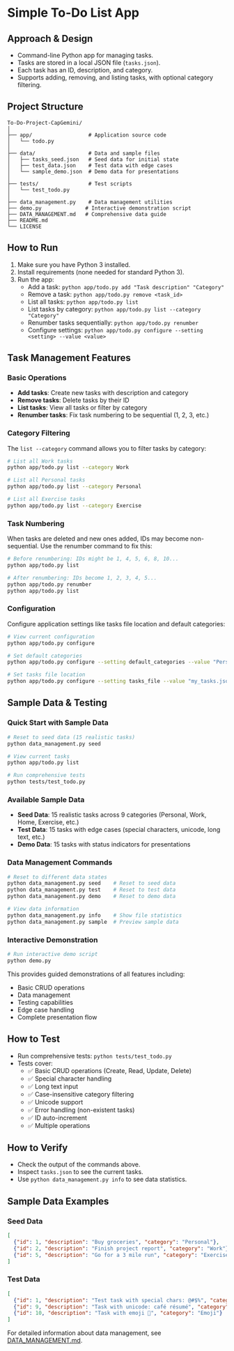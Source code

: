 # Simple To-Do List App

## Approach & Design
- Command-line Python app for managing tasks.
- Tasks are stored in a local JSON file (`tasks.json`).
- Each task has an ID, description, and category.
- Supports adding, removing, and listing tasks, with optional category filtering.

## Project Structure
```
To-Do-Project-CapGemini/
│
├── app/                  # Application source code
│   └── todo.py
│
├── data/                 # Data and sample files
│   ├── tasks_seed.json   # Seed data for initial state
│   ├── test_data.json    # Test data with edge cases
│   └── sample_demo.json  # Demo data for presentations
│
├── tests/                # Test scripts
│   └── test_todo.py
│
├── data_management.py    # Data management utilities
├── demo.py              # Interactive demonstration script
├── DATA_MANAGEMENT.md   # Comprehensive data guide
├── README.md
└── LICENSE
```

## How to Run
1. Make sure you have Python 3 installed.
2. Install requirements (none needed for standard Python 3).
3. Run the app:
   - Add a task: `python app/todo.py add "Task description" "Category"`
   - Remove a task: `python app/todo.py remove <task_id>`
   - List all tasks: `python app/todo.py list`
   - List tasks by category: `python app/todo.py list --category "Category"`
   - Renumber tasks sequentially: `python app/todo.py renumber`
   - Configure settings: `python app/todo.py configure --setting <setting> --value <value>`

## Task Management Features

### Basic Operations
- **Add tasks**: Create new tasks with description and category
- **Remove tasks**: Delete tasks by their ID
- **List tasks**: View all tasks or filter by category
- **Renumber tasks**: Fix task numbering to be sequential (1, 2, 3, etc.)

### Category Filtering
The `list --category` command allows you to filter tasks by category:
```bash
# List all Work tasks
python app/todo.py list --category Work

# List all Personal tasks  
python app/todo.py list --category Personal

# List all Exercise tasks
python app/todo.py list --category Exercise
```

### Task Numbering
When tasks are deleted and new ones added, IDs may become non-sequential. Use the renumber command to fix this:
```bash
# Before renumbering: IDs might be 1, 4, 5, 6, 8, 10...
python app/todo.py list

# After renumbering: IDs become 1, 2, 3, 4, 5...
python app/todo.py renumber
python app/todo.py list
```

### Configuration
Configure application settings like tasks file location and default categories:
```bash
# View current configuration
python app/todo.py configure

# Set default categories
python app/todo.py configure --setting default_categories --value "Personal,Work,Home,Exercise"

# Set tasks file location
python app/todo.py configure --setting tasks_file --value "my_tasks.json"
```

## Sample Data & Testing

### Quick Start with Sample Data
```bash
# Reset to seed data (15 realistic tasks)
python data_management.py seed

# View current tasks
python app/todo.py list

# Run comprehensive tests
python tests/test_todo.py
```

### Available Sample Data
- **Seed Data**: 15 realistic tasks across 9 categories (Personal, Work, Home, Exercise, etc.)
- **Test Data**: 15 tasks with edge cases (special characters, unicode, long text, etc.)
- **Demo Data**: 15 tasks with status indicators for presentations

### Data Management Commands
```bash
# Reset to different data states
python data_management.py seed    # Reset to seed data
python data_management.py test    # Reset to test data  
python data_management.py demo    # Reset to demo data

# View data information
python data_management.py info    # Show file statistics
python data_management.py sample  # Preview sample data
```

### Interactive Demonstration
```bash
# Run interactive demo script
python demo.py
```
This provides guided demonstrations of all features including:
- Basic CRUD operations
- Data management
- Testing capabilities
- Edge case handling
- Complete presentation flow

## How to Test
- Run comprehensive tests: `python tests/test_todo.py`
- Tests cover:
  - ✅ Basic CRUD operations (Create, Read, Update, Delete)
  - ✅ Special character handling
  - ✅ Long text input
  - ✅ Case-insensitive category filtering
  - ✅ Unicode support
  - ✅ Error handling (non-existent tasks)
  - ✅ ID auto-increment
  - ✅ Multiple operations

## How to Verify
- Check the output of the commands above.
- Inspect `tasks.json` to see the current tasks.
- Use `python data_management.py info` to see data statistics.

## Sample Data Examples

### Seed Data
```json
[
  {"id": 1, "description": "Buy groceries", "category": "Personal"},
  {"id": 2, "description": "Finish project report", "category": "Work"},
  {"id": 5, "description": "Go for a 3 mile run", "category": "Exercise"}
]
```

### Test Data
```json
[
  {"id": 1, "description": "Test task with special chars: @#$%", "category": "Test"},
  {"id": 9, "description": "Task with unicode: café résumé", "category": "Unicode"},
  {"id": 10, "description": "Task with emoji 🎯", "category": "Emoji"}
]
```

For detailed information about data management, see [DATA_MANAGEMENT.md](DATA_MANAGEMENT.md). 
